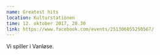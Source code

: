```yaml
---
name: Greatest hits
location: Kulturstationen
time: 12. oktober 2017, 20.30
link: https://www.facebook.com/events/251306055250567/
---
```

Vi spiller i Vanløse.
